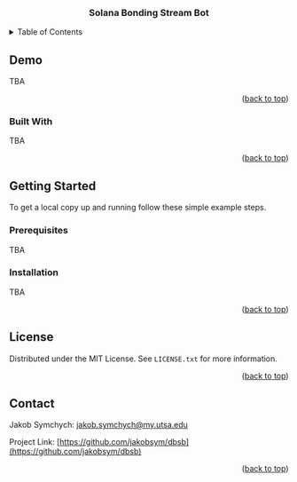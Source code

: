 <!-- Improved compatibility of back to top link: See: https://github.com/othneildrew/Best-README-Template/pull/73 -->
<a name="readme-top"></a>
<!--
*** Thanks for checking out the Best-README-Template. If you have a suggestion
*** that would make this better, please fork the repo and create a pull request
*** or simply open an issue with the tag "enhancement".
*** Don't forget to give the project a star!
*** Thanks again! Now go create something AMAZING! :D
-->



<!-- PROJECT SHIELDS -->
<!--
*** I'm using markdown "reference style" links for readability.
*** Reference links are enclosed in brackets [ ] instead of parentheses ( ).
*** See the bottom of this document for the declaration of the reference variables
*** for contributors-url, forks-url, etc. This is an optional, concise syntax you may use.
*** https://www.markdownguide.org/basic-syntax/#reference-style-links
-->




<!-- PROJECT LOGO -->
<br />
<div align="center">
  <!-- 
  <a href="https://github.com/jakobsym/NutriAi">
    <img src="images/mechanical_arm.png" alt="Logo" width="80" height="80">
  </a>
  -->
  <h3 align="center">Solana Bonding Stream Bot</h3>

  <!-- 
  <p align="center">
    TBA
    <br />
    <a href="https://github.com/jakobsym/dbsb">View Demo</a>
    ·
    <a href="https://github.com/jakobsym/dbsb/issues">Report Bug</a>
    ·
    <a href="https://github.com/jakobsym/dbsb/issues">Request Feature</a>
  </p>
  -->
</div>



<!-- TABLE OF CONTENTS -->
<details>
  <summary>Table of Contents</summary>
  <ol>
    <li>
      <a href="#about-the-project">About The Project</a>
      <ul>
        <li><a href="#built-with">Built With</a></li>
      </ul>
    </li>
    <li>
      <a href="#getting-started">Getting Started</a>
      <ul>
        <li><a href="#prerequisites">Prerequisites</a></li>
        <li><a href="#installation">Installation</a></li>
      </ul>
    </li>
    <li><a href="#usage">Usage</a></li>
    <li><a href="#roadmap">Roadmap</a></li>
    <li><a href="#contributing">Contributing</a></li>
    <li><a href="#license">License</a></li>
    <li><a href="#contact">Contact</a></li>
  </ol>
</details>



<!-- ABOUT THE PROJECT -->
## Demo
TBA
<p align="right">(<a href="#readme-top">back to top</a>)</p>



### Built With
TBA
<!-- 
* [![Vite][Vite.js]][Vite-url]
* [![React][React.js]][React-url]
* [![][TypeScript]][TypeScript-url]
* [![][TailWind]][TailWind-url]
-->

<p align="right">(<a href="#readme-top">back to top</a>)</p>



<!-- GETTING STARTED -->
## Getting Started

To get a local copy up and running follow these simple example steps.

### Prerequisites
TBA
<!-- 
* npm
  ```sh
  npm install npm@latest -g
  ```
  -->

### Installation
TBA
<!-- 
1. Get a free API Key at [https://openai.com](https://openai.com/blog/openai-api)
2. Clone the repo
   ```sh
   git clone git@github.com:jakobsym/NutriAi.git
   ```
3. Install NPM packages
   ```sh
   npm install
   ```
4. Enter your API in `.env`
   ```js
   VITE_OPENAI_API_KEY='ENTER YOUR API';
   ```
-->
<p align="right">(<a href="#readme-top">back to top</a>)</p>



<!-- USAGE EXAMPLES -->


<!-- LICENSE -->
## License

Distributed under the MIT License. See `LICENSE.txt` for more information.

<p align="right">(<a href="#readme-top">back to top</a>)</p>



<!-- CONTACT -->
## Contact

Jakob Symchych: jakob.symchych@my.utsa.edu

Project Link: [https://github.com/jakobsym/dbsb](https://github.com/jakobsym/dbsb)

<p align="right">(<a href="#readme-top">back to top</a>)</p>

<!-- MARKDOWN LINKS & IMAGES -->
[product-screenshot]: images/screenshot.png

[Vite.js]: https://img.shields.io/badge/Vite-646CFF?style=for-the-badge&logo=vite&logoColor=white
[Vite-url]: https://vitejs.dev/
[TypeScript]: https://img.shields.io/badge/TypeScript-0769AD?style=for-the-badge&logo=typescript&logoColor=white
[TypeScript-url]: https://www.typescriptlang.org/
[Next.js]: https://img.shields.io/badge/next.js-000000?style=for-the-badge&logo=nextdotjs&logoColor=white
[Next-url]:  https://nextjs.org/
[React.js]: https://img.shields.io/badge/React-20232A?style=for-the-badge&logo=react&logoColor=61DAFB
[React-url]: https://reactjs.org/
[TailWind]: https://img.shields.io/badge/TailWind_Css-06B6D4?style=for-the-badge&logo=tailwindcss&logoColor=white
[TailWind-url]: https://tailwindcss.com/

